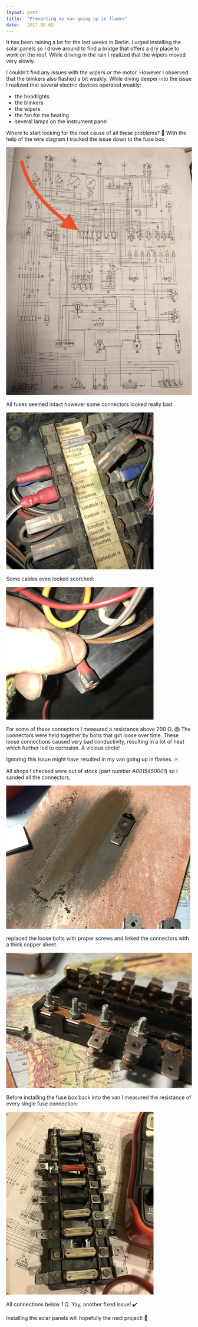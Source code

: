 ```yaml
---
layout: post
title:  "Preventing my van going up in flames"
date:   2017-05-02
---
```


It has been raining a lot for the last weeks in Berlin. I urged installing the solar panels so I drove around to find a bridge that offers a dry place to work on the roof. While driving in the rain I realized that the wipers moved very slowly.

I couldn't find any issues with the wipers or the motor. However I observed that the blinkers also flashed a bit weakly. While diving deeper into the issue I realized that several electric devices operated weakly:

- the headlights
- the blinkers
- the wipers
- the fan for the heating
- several lamps on the instrument panel

Where to start looking for the root cause of all these problems? :thinking: With the help of the wire diagram I tracked the issue down to the fuse box.

![Wire diagram for a Mercedes-Benz 207D/209D](/assets/images/IMG_7618.JPG)

All fuses seemed intact however some connectors looked really bad:

![Fuse box in bad condition](/assets/images/IMG_7117.JPG)

Some cables even looked scorched:

![Fuse box in bad condition](/assets/images/IMG_7118.JPG)

For some of these connectors I measured a resistance above 200 Ω. :scream: The connectors were held together by bolts that got loose over time. These loose connections caused very bad conductivity, resulting in a lot of heat which further led to corrosion. A vicious circle!

Ignoring this issue might have resulted in my van going up in flames. :fire:

All shops I checked were out of stock (part number *A0015450001*) so I sanded all the connectors,

![Sanding the connectors](/assets/images/IMG_7599.JPG)

replaced the loose bolts with proper screws and linked the connectors with a thick copper sheet.

![Screws replacing the loose bolts](/assets/images/IMG_7612.JPG)

Before installing the fuse box back into the van I measured the resistance of every single fuse connection:

![Repaired fuse box](/assets/images/IMG_7614.JPG)

All connections below 1 Ω. Yay, another fixed issue! :heavy_check_mark:

Installing the solar panels will hopefully the next project! :pray:

